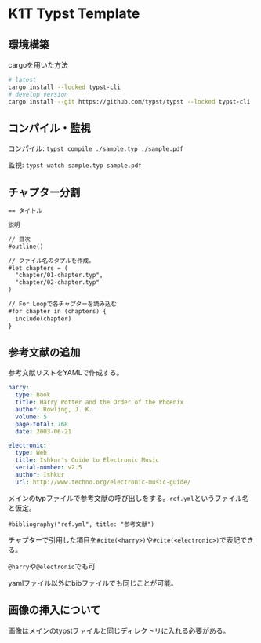 # K1T Typst Template

## 環境構築

cargoを用いた方法

```bash
# latest
cargo install --locked typst-cli
# develop version
cargo install --git https://github.com/typst/typst --locked typst-cli
```

## コンパイル・監視

コンパイル: `typst compile ./sample.typ ./sample.pdf`

監視: `typst watch sample.typ sample.pdf`

## チャプター分割

```md
== タイトル

説明

// 目次
#outline()

// ファイル名のタプルを作成。
#let chapters = (
  "chapter/01-chapter.typ",
  "chapter/02-chapter.typ"
)

// For Loopで各チャプターを読み込む
#for chapter in (chapters) {
  include(chapter)
} 
```

## 参考文献の追加

参考文献リストをYAMLで作成する。

```yml
harry:
  type: Book
  title: Harry Potter and the Order of the Phoenix
  author: Rowling, J. K.
  volume: 5
  page-total: 768
  date: 2003-06-21

electronic:
  type: Web
  title: Ishkur's Guide to Electronic Music
  serial-number: v2.5
  author: Ishkur
  url: http://www.techno.org/electronic-music-guide/
```

メインのtypファイルで参考文献の呼び出しをする。`ref.yml`というファイル名と仮定。

`#bibliography("ref.yml", title: "参考文献")`

チャプターで引用した項目を`#cite(<harry>)`や`#cite(<electronic>)`で表記できる。

`@harry`や`@electronic`でも可

yamlファイル以外にbibファイルでも同じことが可能。

## 画像の挿入について

画像はメインのtypstファイルと同じディレクトリに入れる必要がある。
